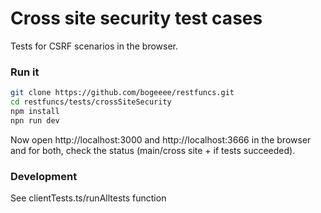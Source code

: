 # Cross site security test cases 
Tests for CSRF scenarios in the browser.

### Run it
```bash
git clone https://github.com/bogeeee/restfuncs.git
cd restfuncs/tests/crossSiteSecurity
npm install
npn run dev
```

Now open http://localhost:3000 and http://localhost:3666 in the browser and 
for both, check the status (main/cross site + if tests succeeded).

### Development

See clientTests.ts/runAlltests function